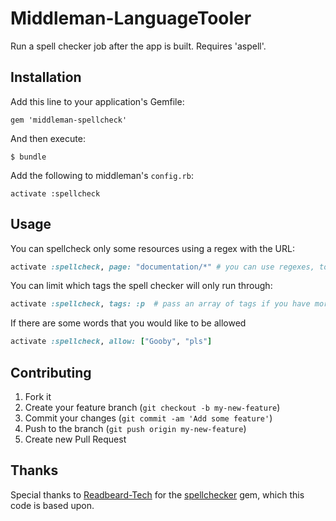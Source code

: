 # Middleman-LanguageTooler

Run a spell checker job after the app is built. Requires 'aspell'.

## Installation

Add this line to your application's Gemfile:

    gem 'middleman-spellcheck'

And then execute:

    $ bundle

Add the following to middleman's `config.rb`:

    activate :spellcheck

## Usage

You can spellcheck only some resources using a regex with the URL:

```ruby
activate :spellcheck, page: "documentation/*" # you can use regexes, too, e.g. /post_[1-9]/
```

You can limit which tags the spell checker will only run through:

```ruby
activate :spellcheck, tags: :p  # pass an array of tags if you have more!
```

If there are some words that you would like to be allowed

```ruby
activate :spellcheck, allow: ["Gooby", "pls"]
```

## Contributing

1. Fork it
2. Create your feature branch (`git checkout -b my-new-feature`)
3. Commit your changes (`git commit -am 'Add some feature'`)
4. Push to the branch (`git push origin my-new-feature`)
5. Create new Pull Request

## Thanks

Special thanks to [Readbeard-Tech](https://rubygems.org/profiles/redbeard-tech) for the [spellchecker](https://rubygems.org/gems/spellchecker) gem, which this code is based upon.
